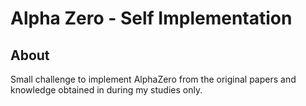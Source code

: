 # Alpha Zero - Self Implementation

## About
Small challenge to implement AlphaZero from the original papers and knowledge obtained in 
during my studies only. 